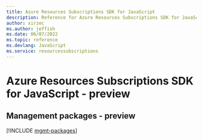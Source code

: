 ```yaml
---
title: Azure Resources Subscriptions SDK for JavaScript
description: Reference for Azure Resources Subscriptions SDK for JavaScript
author: xirzec
ms.author: jeffish
ms.date: 06/07/2022
ms.topic: reference
ms.devlang: JavaScript
ms.service: resourcessubscriptions
---
```

# Azure Resources Subscriptions SDK for JavaScript - preview
## Management packages - preview
[!INCLUDE [mgmt-packages](resources-subscriptions-mgmt-index.md)]

